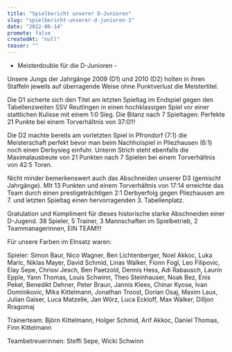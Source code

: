 ```yaml
---
title: "Spielbericht unserer D-Junioren"
slug: "spielbericht-unserer-d-junioren-3"
date: "2022-06-14"
promote: false
createdAt: "null"
teaser: ""
---
```

- Meisterdouble für die D-Junioren -


Unsere Jungs der Jahrgänge 2009 (D1) und 2010 (D2) holten in ihren Staffeln jeweils auf überragende Weise ohne Punktverlust die Meistertitel.


Die D1 sicherte sich den Titel am letzten Spieltag im Endspiel gegen den Tabellenzweiten SSV Reutlingen in einen hochklassigen Spiel vor einer stattlichen Kulisse mit einem 1:0 Sieg. Die Bilanz nach 7 Spieltagen: Perfekte 21 Punkte bei einem Torverhältnis von 37:0!!!


Die D2 machte bereits am vorletzten Spiel in Pfrondorf (7:1) die Meisterschaft perfekt bevor man beim Nachholspiel in Pliezhausen (6:1) noch einen Derbysieg einfuhr. Unterm Strich steht ebenfalls die Maximalausbeute von 21 Punkten nach 7 Spielen bei einem Torverhältnis von 42:5 Toren.


Nicht minder bemerkenswert auch das Abschneiden unserer D3 (gemischt Jahrgänge). MIt 13 Punkten und einem Torverhältnis von 17:14 erreichte das Team durch einen prestigeträchtigen 2:1 Derbyerfolg gegen Pliezhausen am 7. und letzten Spieltag einen hervorragenden 3. Tabellenplatz.



Gratulation und Kompliment für dieses historische starke Abschneiden einer D-Jugend. 38 Spieler, 5 Trainer, 3 Mannschaften im Spielbetrieb, 2 Teammanagerinnen, EIN TEAM!!!



Für unsere Farben im EInsatz waren:


Spieler: Simon Baur, Nico Wagner, Ben Lichtenberger, Noel Akkoc, Luka Maric, Niklas Mayer, David Schmid, Linas Walker, Fionn Fogl, Leo Filipovic, Elay Sepe, Chrissi Jesch, Ben Paetzold, Dennis Hess, Adi Rabausch, Laurin Epple, Yann Thomas, Louis Schwinn, Theo Steinhauser, Noak Bez, Enis Pekel, Benedikt Dehner, Peter Braun, Jannis Klees, Chinar Kyose, Ivan Dominikovic, Mika Kittelmann, Jonathan Troost, Dorian Osaj, Maxim Laux, Julian Gaiser, Luca Matzelle, Jan Wörz, Luca Eckloff, Max Walker, Dilljon Rragomaj


Trainerteam: Björn Kittelmann, Holger Schmid, Arif Akkoc, Daniel Thomas, Finn Kittelmann


Teambetreuerinnen: Steffi Sepe, Wicki Schwinn
